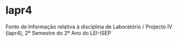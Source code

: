 # lapr4

Fonte de Informação relativa à disciplina de Laboratório / Projecto IV (lapr4), 2º Semestre do 2º Ano do LEI-ISEP

